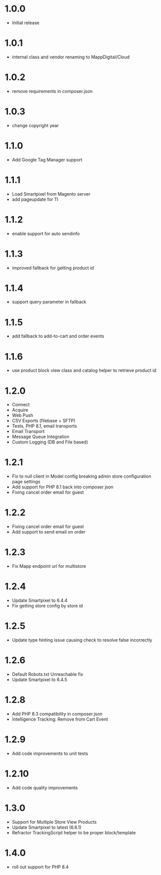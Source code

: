 # 1.0.0
- Initial release

# 1.0.1
- internal class and vendor renaming to MappDigital/Cloud

# 1.0.2
- remove requirements in composer.json

# 1.0.3
- change copyright year

# 1.1.0
- Add Google Tag Manager support

# 1.1.1
- Load Smartpixel from Magento server
- add pageupdate for TI

# 1.1.2
- enable support for auto sendinfo

# 1.1.3
- improved fallback for getting product id

# 1.1.4
- support query parameter in fallback

# 1.1.5
- add fallback to add-to-cart and order events

# 1.1.6
- use product block view class and catalog helper to retrieve product id

# 1.2.0
- Connect
- Acquire
- Web Push
- CSV Exports (filebase + SFTP)
- Tests, PHP 8.1, email transports
- Email Transport
- Message Queue Integration
- Custom Logging (DB and File based)

# 1.2.1
- Fix to null client in Model config breaking admin store configuration page settings
- Add support for PHP 8.1 back into composer json
- Fixing cancel order email for guest

# 1.2.2
- Fixing cancel order email for guest
- Add support to send email on order 

# 1.2.3
- Fix Mapp endpoint url for multistore

# 1.2.4
- Update Smartpixel to 6.4.4
- Fix getting store config by store id

# 1.2.5
- Update type hinting issue causing check to resolve false incorrectly

# 1.2.6
- Default Robots.txt Unreachable fix
- Update Smartpixel to 6.4.5

# 1.2.8
- Add PHP 8.3 compatibility in composer.json
- Intelligence Tracking: Remove from Cart Event

# 1.2.9
- Add code improvements to unit tests

# 1.2.10
- Add code quality improvements

# 1.3.0
- Support for Multiple Store View Products
- Update Smartpixel to latest (6.6.1)
- Refractor TrackingScript helper to be proper block/template

# 1.4.0
- roll out support for PHP 8.4 